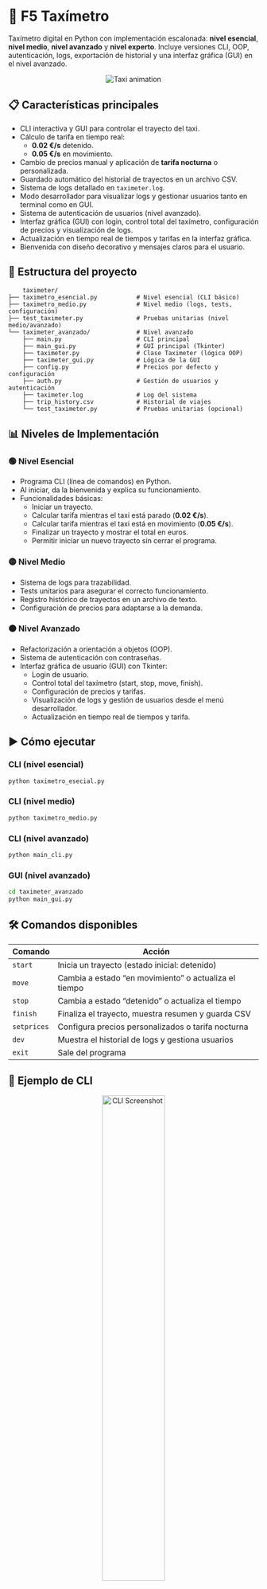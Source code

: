 # 🚕 F5 Taxímetro

Taxímetro digital en Python con implementación escalonada: **nivel esencial**, **nivel medio**, **nivel avanzado** y **nivel experto**. Incluye versiones CLI, OOP, autenticación, logs, exportación de historial y una interfaz gráfica (GUI) en el nivel avanzado.
<div align="center">
  <img src="https://media3.giphy.com/media/v1.Y2lkPTc5MGI3NjExN2dicHR1cWZjcm1iZ2h0ajgxamI3djhuc291cDJmNjdsbjY4cDF3aiZlcD12MV9pbnRlcm5hbF9naWZfYnlfaWQmY3Q9Zw/ypugC2vCJMqyXrSfzS/giphy.gif" alt="Taxi animation" />
</div>


## 📋 Características principales

- CLI interactiva y GUI para controlar el trayecto del taxi.
- Cálculo de tarifa en tiempo real:
  - **0.02 €/s** detenido.
  - **0.05 €/s** en movimiento.
- Cambio de precios manual y aplicación de **tarifa nocturna** o personalizada.
- Guardado automático del historial de trayectos en un archivo CSV.
- Sistema de logs detallado en `taximeter.log`.
- Modo desarrollador para visualizar logs y gestionar usuarios tanto en terminal como en GUI.
- Sistema de autenticación de usuarios (nivel avanzado).
- Interfaz gráfica (GUI) con login, control total del taxímetro, configuración de precios y visualización de logs.
- Actualización en tiempo real de tiempos y tarifas en la interfaz gráfica.
- Bienvenida con diseño decorativo y mensajes claros para el usuario.

## 🧱 Estructura del proyecto

```
    taximeter/
├── taximetro_esencial.py           # Nivel esencial (CLI básico)
├── taximetro_medio.py              # Nivel medio (logs, tests, configuración)
├── test_taximeter.py               # Pruebas unitarias (nivel medio/avanzado)
└── taximeter_avanzado/             # Nivel avanzado
    ├── main.py                     # CLI principal
    ├── main_gui.py                 # GUI principal (Tkinter)
    ├── taximeter.py                # Clase Taximeter (lógica OOP)
    ├── taximeter_gui.py            # Lógica de la GUI
    ├── config.py                   # Precios por defecto y configuración
    ├── auth.py                     # Gestión de usuarios y autenticación
    ├── taximeter.log               # Log del sistema
    ├── trip_history.csv            # Historial de viajes
    └── test_taximeter.py           # Pruebas unitarias (opcional)

```

## 📊 Niveles de Implementación

### 🟢 Nivel Esencial

- Programa CLI (línea de comandos) en Python.
- Al iniciar, da la bienvenida y explica su funcionamiento.
- Funcionalidades básicas:
  - Iniciar un trayecto.
  - Calcular tarifa mientras el taxi está parado (**0.02 €/s**).
  - Calcular tarifa mientras el taxi está en movimiento (**0.05 €/s**).
  - Finalizar un trayecto y mostrar el total en euros.
  - Permitir iniciar un nuevo trayecto sin cerrar el programa.

### 🟡 Nivel Medio

- Sistema de logs para trazabilidad.
- Tests unitarios para asegurar el correcto funcionamiento.
- Registro histórico de trayectos en un archivo de texto.
- Configuración de precios para adaptarse a la demanda.

### 🟠 Nivel Avanzado

- Refactorización a orientación a objetos (OOP).
- Sistema de autenticación con contraseñas.
- Interfaz gráfica de usuario (GUI) con Tkinter:
  - Login de usuario.
  - Control total del taxímetro (start, stop, move, finish).
  - Configuración de precios y tarifas.
  - Visualización de logs y gestión de usuarios desde el menú desarrollador.
  - Actualización en tiempo real de tiempos y tarifa.

## ▶️ Cómo ejecutar
### CLI (nivel esencial)
```bash
python taximetro_esecial.py
```
### CLI (nivel medio)
```bash
python taximetro_medio.py
```
### CLI (nivel avanzado)
```bash
python main_cli.py
```
### GUI (nivel avanzado)
```bash
cd taximeter_avanzado
python main_gui.py
```

## 🛠️ Comandos disponibles

| Comando     | Acción                                                  |
|-------------|--------------------------------------------------------|
| `start`     | Inicia un trayecto (estado inicial: detenido)          |
| `move`      | Cambia a estado “en movimiento” o actualiza el tiempo  |
| `stop`      | Cambia a estado “detenido” o actualiza el tiempo       |
| `finish`    | Finaliza el trayecto, muestra resumen y guarda CSV     |
| `setprices` | Configura precios personalizados o tarifa nocturna     |
| `dev`       | Muestra el historial de logs y gestiona usuarios       |
| `exit`      | Sale del programa   

## 📁 Ejemplo de CLI

<div align="center">
  <img src="assets/cli1.png" width="50%" alt="CLI Screenshot">
</div>
<div align="center">
  <img src="assets/cli2.png" width="50%" alt="CLI Screenshot">
</div>
<div align="center">
  <img src="assets/taximeter_cli1.gif" width="50%" alt="CLI Screenshot">
</div>
<div align="center">
  <img src="assets/taximeter_cli2.gif" width="50%" alt="CLI Screenshot">
</div>

## 🖥️ Ejemplo de la GUI

- Login de usuario.
- Botones para controlar el viaje (start, stop, move, finish).
- Configuración de precios y tarifas.
- Visualización de logs y gestión de usuarios desde el menú desarrollador.
- Actualización en tiempo real de tiempos y tarifa.

![cli](assets/gui1.png)
![cli](assets/gui2.png)
![cli](assets/gui3.png)
![cli](assets/gui4.png)
![cli animation](assets/taxi_gui.gif)



---

## 🧪 Pruebas unitarias

Puedes probar el cálculo de tarifas usando:

```bash
python -m unittest test_taximeter.py
python3 -m unittest test_taximeter_gui.py
```

## 🛠️ Tecnologías utilizadas

- Python
- Git y GitHub para control de versiones
- Tkinter para GUI (nivel avanzado)
- logging, unittest, csv, etc.

---

## 📦 Requisitos

- Python 3.8 o superior

## 📋 Enlace a tablero de Trello

[![Trello Board](https://img.shields.io/badge/Trello-Board-blue?logo=trello)](https://trello.com/invite/b/6866e56d457e7db9b528f6c7/ATTI7fc82fd9e98f7c9c3848e56cd78725cc1BC82FF3/mi-tablero-de-trello)

### 📊 Estado del proyecto

✅ Versión 1.0.

### 🔜 Próximas mejoras

- Implementación de autenticación de administrados.
- Mejorar registro de logs (integrar acciones de usuario, errores y excepciones, tiempos de repuestas, versiones utilizadas, mensajes de depuración).
- Mejorar GUI con CustomTkinter
- Contador automático a pulsar move/stop
- Calculador según Km/h
- Dockerizar la aplicación para facilitar su despliegue y portabilidad.
- Modo oscuro
- Integrar una base de datos para almacenar los registros de trayectos pasados.
- Desarrollar una versión web de la aplicación accesible a través de internet (Flask o Django).

## 🧑‍💻 Autor

Proyecto desarrollado por Johi Ortiz como parte del módulo 1 del curso del Bootcamp de IA P5 de Factoría F5.
